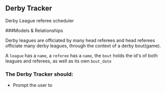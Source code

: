 ## Derby Tracker

Derby League referee scheduler

###Models & Relationships

Derby leagues are officiated by many head referees and head referees officiate many derby leagues, through the context of a derby bout(game).

A `league` has a `name`, a `referee` has a `name`,
the `bout` holds the id's of both leagues and referees, as well as its own `bout_date`

### The Derby Tracker should:

* Prompt the user to

